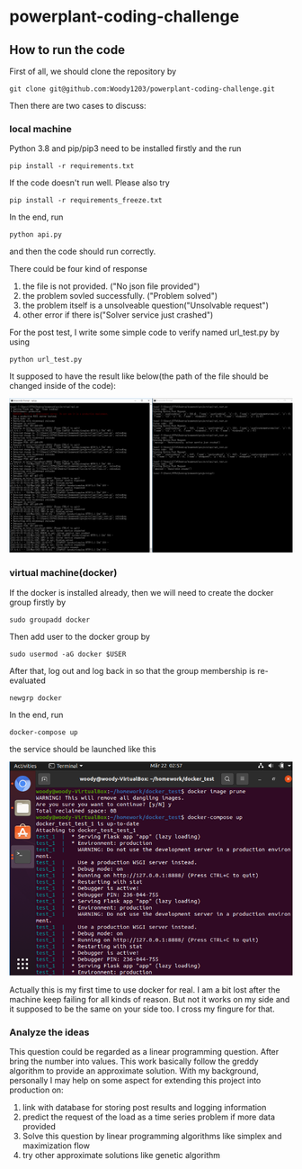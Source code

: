 # powerplant-coding-challenge

## How to run the code

First of all, we should clone the repository by
```
git clone git@github.com:Woody1203/powerplant-coding-challenge.git
```

Then there are two cases to discuss:

### local machine

Python 3.8 and pip/pip3 need to be installed firstly and the run
```
pip install -r requirements.txt
```

If the code doesn't run well. Please also try
```
pip install -r requirements_freeze.txt
```

In the end, run
```
python api.py
```
and then the code should run correctly.

There could be four kind of response
1) the file is not provided. ("No json file provided")
2) the problem sovled successfully. ("Problem solved")
3) the problem itself is a unsolveable question("Unsolvable request")
4) other error if there is("Solver service just crashed")

For the post test, I write some simple code to verify named url_test.py by using
```
python url_test.py
```

It supposed to have the result like below(the path of the file should be changed inside of the code):

![image](https://github.com/Woody1203/powerplant-coding-challenge/blob/master/result1.png)


### virtual machine(docker)

If the docker is installed already, then we will need to create the docker group firstly by
```
sudo groupadd docker
```

Then add user to the docker group by
```
sudo usermod -aG docker $USER
```

After that, log out and log back in so that the group membership is re-evaluated
```
newgrp docker
```

In the end, run
```
docker-compose up
```
the service should be launched like this

![image](https://raw.githubusercontent.com/Woody1203/powerplant-coding-challenge/master/result2.PNG)

Actually this is my first time to use docker for real. I am a bit lost after the machine keep failing for all kinds of reason. But not it works on my side and it supposed to be the same on your side too. I cross my fingure for that.

### Analyze the ideas

This question could be regarded as a linear programming question. After bring the number into values. This work basically follow the greddy algorithm to provide an approximate solution. With my background, personally I may help on some aspect for extending this project into production on:
1) link with database for storing post results and logging information
2) predict the request of the load as a time series problem if more data provided
3) Solve this question by linear programming algorithms like simplex and maximization flow
4) try other approximate solutions like genetic algorithm

